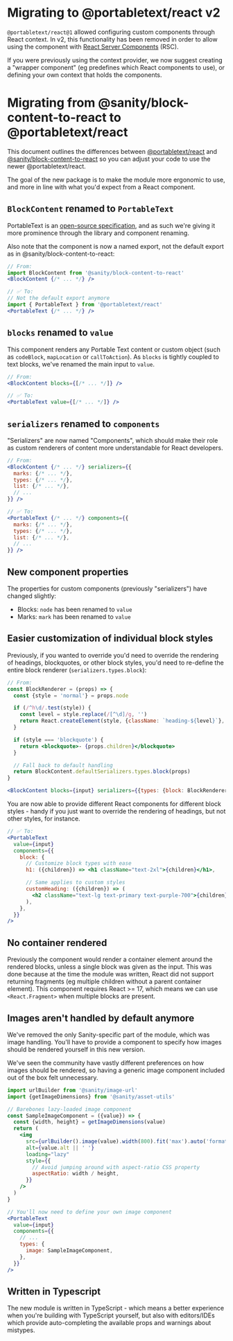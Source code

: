 # Migrating to @portabletext/react v2

`@portabletext/react@1` allowed configuring custom components through React context. In v2, this functionality has been removed in order to allow using the component with [React Server Components](https://reactjs.org/blog/2020/12/21/data-fetching-with-react-server-components.html) (RSC).

If you were previously using the context provider, we now suggest creating a "wrapper component" (eg predefines which React components to use), or defining your own context that holds the components.

# Migrating from @sanity/block-content-to-react to @portabletext/react

This document outlines the differences between [@portabletext/react](https://www.npmjs.com/package/@portabletext/react) and [@sanity/block-content-to-react](https://www.npmjs.com/package/@sanity/block-content-to-react) so you can adjust your code to use the newer @portabletext/react.

The goal of the new package is to make the module more ergonomic to use, and more in line with what you'd expect from a React component.

## `BlockContent` renamed to `PortableText`

PortableText is an [open-source specification](https://portabletext.org/), and as such we're giving it more prominence through the library and component renaming.

Also note that the component is now a named export, not the default export as in @sanity/block-content-to-react:

```jsx
// From:
import BlockContent from '@sanity/block-content-to-react'
<BlockContent {/* ... */} />

// ✅ To:
// Not the default export anymore
import { PortableText } from '@portabletext/react'
<PortableText {/* ... */} />
```

## `blocks` renamed to `value`

This component renders any Portable Text content or custom object (such as `codeBlock`, `mapLocation` or `callToAction`). As `blocks` is tightly coupled to text blocks, we've renamed the main input to `value`.

```jsx
// From:
<BlockContent blocks={[/* ... */]} />

// ✅ To:
<PortableText value={[/* ... */]} />
```

## `serializers` renamed to `components`

"Serializers" are now named "Components", which should make their role as custom renderers of content more understandable for React developers.

```jsx
// From:
<BlockContent {/* ... */} serializers={{
  marks: {/* ... */},
  types: {/* ... */},
  list: {/* ... */},
  // ...
}} />

// ✅ To:
<PortableText {/* ... */} components={{
  marks: {/* ... */},
  types: {/* ... */},
  list: {/* ... */},
  // ...
}} />
```

## New component properties

The properties for custom components (previously "serializers") have changed slightly:

- Blocks: `node` has been renamed to `value`
- Marks: `mark` has been renamed to `value`

## Easier customization of individual block styles

Previously, if you wanted to override you'd need to override the rendering of headings, blockquotes, or other block styles, you'd need to re-define the entire block renderer (`serializers.types.block`):

```jsx
// From:
const BlockRenderer = (props) => {
  const {style = 'normal'} = props.node

  if (/^h\d/.test(style)) {
    const level = style.replace(/[^\d]/g, '')
    return React.createElement(style, {className: `heading-${level}`}, props.children)
  }

  if (style === 'blockquote') {
    return <blockquote>- {props.children}</blockquote>
  }

  // Fall back to default handling
  return BlockContent.defaultSerializers.types.block(props)
}

<BlockContent blocks={input} serializers={{types: {block: BlockRenderer}}} />
```

You are now able to provide different React components for different block styles - handy if you just want to override the rendering of headings, but not other styles, for instance.

```jsx
// ✅ To:
<PortableText
  value={input}
  components={{
    block: {
      // Customize block types with ease
      h1: ({children}) => <h1 className="text-2xl">{children}</h1>,

      // Same applies to custom styles
      customHeading: ({children}) => (
        <h2 className="text-lg text-primary text-purple-700">{children}</h2>
      ),
    },
  }}
/>
```

## No container rendered

Previously the component would render a container element around the rendered blocks, unless a single block was given as the input. This was done because at the time the module was written, React did not support returning fragments (eg multiple children without a parent container element). This component requires React >= 17, which means we can use `<React.Fragment>` when multiple blocks are present.

## Images aren't handled by default anymore

We've removed the only Sanity-specific part of the module, which was image handling. You'll have to provide a component to specify how images should be rendered yourself in this new version.

We've seen the community have vastly different preferences on how images should be rendered, so having a generic image component included out of the box felt unnecessary.

```jsx
import urlBuilder from '@sanity/image-url'
import {getImageDimensions} from '@sanity/asset-utils'

// Barebones lazy-loaded image component
const SampleImageComponent = ({value}) => {
  const {width, height} = getImageDimensions(value)
  return (
    <img
      src={urlBuilder().image(value).width(800).fit('max').auto('format').url()}
      alt={value.alt || ' '}
      loading="lazy"
      style={{
        // Avoid jumping around with aspect-ratio CSS property
        aspectRatio: width / height,
      }}
    />
  )
}

// You'll now need to define your own image component
<PortableText
  value={input}
  components={{
    // ...
    types: {
      image: SampleImageComponent,
    },
  }}
/>
```

## Written in Typescript

The new module is written in TypeScript - which means a better experience when you're building with TypeScript yourself, but also with editors/IDEs which provide auto-completing the available props and warnings about mistypes.

